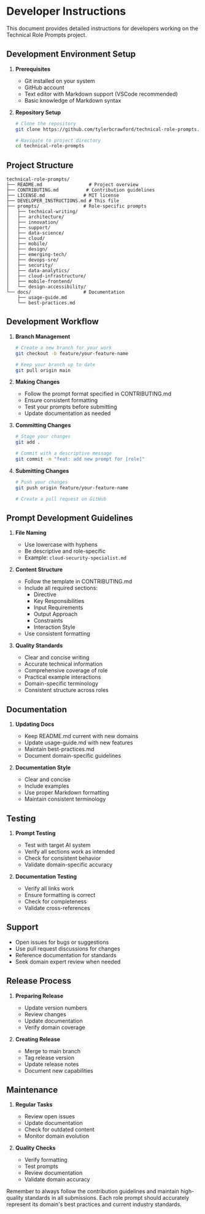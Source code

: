 # Developer Instructions

This document provides detailed instructions for developers working on the Technical Role Prompts project.

## Development Environment Setup

1. **Prerequisites**
   - Git installed on your system
   - GitHub account
   - Text editor with Markdown support (VSCode recommended)
   - Basic knowledge of Markdown syntax

2. **Repository Setup**
   ```bash
   # Clone the repository
   git clone https://github.com/tylerbcrawford/technical-role-prompts.git
   
   # Navigate to project directory
   cd technical-role-prompts
   ```

## Project Structure

```
technical-role-prompts/
├── README.md                 # Project overview
├── CONTRIBUTING.md          # Contribution guidelines
├── LICENSE.md              # MIT license
├── DEVELOPER_INSTRUCTIONS.md # This file
├── prompts/                # Role-specific prompts
│   ├── technical-writing/
│   ├── architecture/
│   ├── innovation/
│   ├── support/
│   ├── data-science/
│   ├── cloud/
│   ├── mobile/
│   ├── design/
│   ├── emerging-tech/
│   ├── devops-sre/
│   ├── security/
│   ├── data-analytics/
│   ├── cloud-infrastructure/
│   ├── mobile-frontend/
│   └── design-accessibility/
└── docs/                   # Documentation
    ├── usage-guide.md
    └── best-practices.md
```

## Development Workflow

1. **Branch Management**
   ```bash
   # Create a new branch for your work
   git checkout -b feature/your-feature-name
   
   # Keep your branch up to date
   git pull origin main
   ```

2. **Making Changes**
   - Follow the prompt format specified in CONTRIBUTING.md
   - Ensure consistent formatting
   - Test your prompts before submitting
   - Update documentation as needed

3. **Committing Changes**
   ```bash
   # Stage your changes
   git add .
   
   # Commit with a descriptive message
   git commit -m "feat: add new prompt for [role]"
   ```

4. **Submitting Changes**
   ```bash
   # Push your changes
   git push origin feature/your-feature-name
   
   # Create a pull request on GitHub
   ```

## Prompt Development Guidelines

1. **File Naming**
   - Use lowercase with hyphens
   - Be descriptive and role-specific
   - Example: `cloud-security-specialist.md`

2. **Content Structure**
   - Follow the template in CONTRIBUTING.md
   - Include all required sections:
     * Directive
     * Key Responsibilities
     * Input Requirements
     * Output Approach
     * Constraints
     * Interaction Style
   - Use consistent formatting

3. **Quality Standards**
   - Clear and concise writing
   - Accurate technical information
   - Comprehensive coverage of role
   - Practical example interactions
   - Domain-specific terminology
   - Consistent structure across roles

## Documentation

1. **Updating Docs**
   - Keep README.md current with new domains
   - Update usage-guide.md with new features
   - Maintain best-practices.md
   - Document domain-specific guidelines

2. **Documentation Style**
   - Clear and concise
   - Include examples
   - Use proper Markdown formatting
   - Maintain consistent terminology

## Testing

1. **Prompt Testing**
   - Test with target AI system
   - Verify all sections work as intended
   - Check for consistent behavior
   - Validate domain-specific accuracy

2. **Documentation Testing**
   - Verify all links work
   - Ensure formatting is correct
   - Check for completeness
   - Validate cross-references

## Support

- Open issues for bugs or suggestions
- Use pull request discussions for changes
- Reference documentation for standards
- Seek domain expert review when needed

## Release Process

1. **Preparing Release**
   - Update version numbers
   - Review changes
   - Update documentation
   - Verify domain coverage

2. **Creating Release**
   - Merge to main branch
   - Tag release version
   - Update release notes
   - Document new capabilities

## Maintenance

1. **Regular Tasks**
   - Review open issues
   - Update documentation
   - Check for outdated content
   - Monitor domain evolution

2. **Quality Checks**
   - Verify formatting
   - Test prompts
   - Review documentation
   - Validate domain accuracy

Remember to always follow the contribution guidelines and maintain high-quality standards in all submissions. Each role prompt should accurately represent its domain's best practices and current industry standards.
